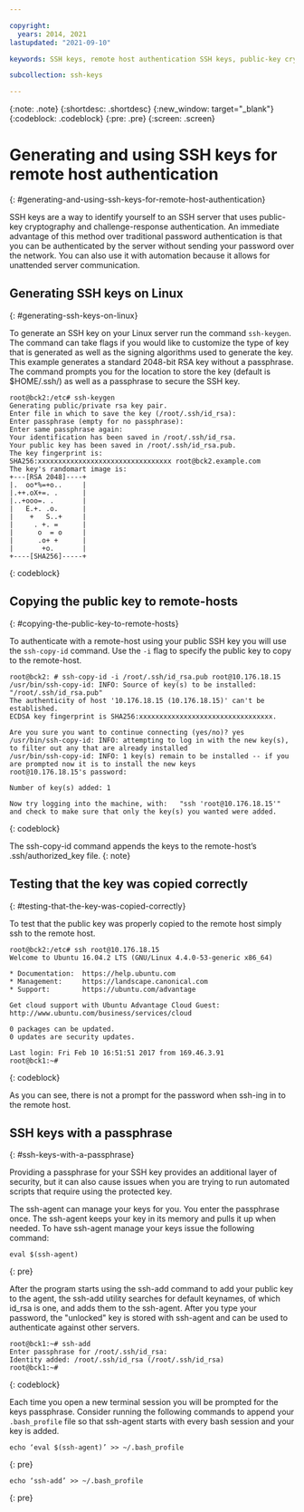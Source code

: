 ```yaml
---

copyright:
  years: 2014, 2021
lastupdated: "2021-09-10"

keywords: SSH keys, remote host authentication SSH keys, public-key cryptography

subcollection: ssh-keys

---
```


{:note: .note}
{:shortdesc: .shortdesc}
{:new_window: target="_blank"}
{:codeblock: .codeblock}
{:pre: .pre}
{:screen: .screen}

# Generating and using SSH keys for remote host authentication
{: #generating-and-using-ssh-keys-for-remote-host-authentication}

SSH keys are a way to identify yourself to an SSH server that uses public-key cryptography and challenge-response authentication. An immediate advantage of this method over traditional password authentication is that you can be authenticated by the server without sending your password over the network. You can also use it with automation because it allows for unattended server communication.

## Generating SSH keys on Linux
{: #generating-ssh-keys-on-linux}

To generate an SSH key on your Linux server run the command `ssh-keygen`. The command can take flags if you would like to customize the type of key that is generated as well as the signing algorithms used to generate the key. This example generates a standard 2048-bit RSA key without a passphrase. The command prompts you for the location to store the key (default is $HOME/.ssh/) as well as a passphrase to secure the SSH key.

```text
root@bck2:/etc# ssh-keygen
Generating public/private rsa key pair.
Enter file in which to save the key (/root/.ssh/id_rsa):
Enter passphrase (empty for no passphrase):
Enter same passphrase again:
Your identification has been saved in /root/.ssh/id_rsa.
Your public key has been saved in /root/.ssh/id_rsa.pub.
The key fingerprint is:
SHA256:xxxxxxxxxxxxxxxxxxxxxxxxxxxxxxxxx root@bck2.example.com
The key's randomart image is:
+---[RSA 2048]----+
|.  oo*%=+o..     |
|.++.oX+=. .      |
|..+ooo=. .       |
|   E.+. .o.      |
|    +   S..+     |
|     . +. =      |
|      o  = o     |
|      .o+ +      |
|       +o.       |
+----[SHA256]-----+
```
{: codeblock}

## Copying the public key to remote-hosts
{: #copying-the-public-key-to-remote-hosts}

To authenticate with a remote-host using your public SSH key you will use the `ssh-copy-id` command. Use the `-i` flag to specify the public key to copy to the remote-host.

```text
root@bck2: # ssh-copy-id -i /root/.ssh/id_rsa.pub root@10.176.18.15
/usr/bin/ssh-copy-id: INFO: Source of key(s) to be installed: "/root/.ssh/id_rsa.pub"
The authenticity of host '10.176.18.15 (10.176.18.15)' can't be established.
ECDSA key fingerprint is SHA256:xxxxxxxxxxxxxxxxxxxxxxxxxxxxxxxxx.

Are you sure you want to continue connecting (yes/no)? yes
/usr/bin/ssh-copy-id: INFO: attempting to log in with the new key(s), to filter out any that are already installed
/usr/bin/ssh-copy-id: INFO: 1 key(s) remain to be installed -- if you are prompted now it is to install the new keys
root@10.176.18.15's password:

Number of key(s) added: 1

Now try logging into the machine, with:   "ssh 'root@10.176.18.15'"
and check to make sure that only the key(s) you wanted were added.
```
{: codeblock}

The ssh-copy-id command appends the keys to the remote-host’s .ssh/authorized_key file.
{: note}

## Testing that the key was copied correctly
{: #testing-that-the-key-was-copied-correctly}

To test that the public key was properly copied to the remote host simply ssh to the remote host.

```text
root@bck2:/etc# ssh root@10.176.18.15
Welcome to Ubuntu 16.04.2 LTS (GNU/Linux 4.4.0-53-generic x86_64)

* Documentation:  https://help.ubuntu.com
* Management:     https://landscape.canonical.com
* Support:        https://ubuntu.com/advantage

Get cloud support with Ubuntu Advantage Cloud Guest:
http://www.ubuntu.com/business/services/cloud

0 packages can be updated.
0 updates are security updates.

Last login: Fri Feb 10 16:51:51 2017 from 169.46.3.91
root@bck1:~#
```
{: codeblock}

As you can see, there is not a prompt for the password when ssh-ing in to the remote host.

## SSH keys with a passphrase
{: #ssh-keys-with-a-passphrase}

Providing a passphrase for your SSH key provides an additional layer of security, but it can also cause issues when you are trying to run automated scripts that require using the protected key. 

The ssh-agent can manage your keys for you. You enter the passphrase once. The ssh-agent keeps your key in its memory and pulls it up when needed. To have ssh-agent manage your keys issue the following command:

```text
eval $(ssh-agent)
```
{: pre}

After the program starts using the ssh-add command to add your public key to the agent, the ssh-add utility searches for default keynames, of which id_rsa is one, and adds them to the ssh-agent. After you type your password, the "unlocked" key is stored with ssh-agent and can be used to authenticate against other servers.

```text
root@bck1:~# ssh-add
Enter passphrase for /root/.ssh/id_rsa:
Identity added: /root/.ssh/id_rsa (/root/.ssh/id_rsa)
root@bck1:~#
```
{: codeblock}

Each time you open a new terminal session you will be prompted for the keys passphrase. Consider running the following commands to append your `.bash_profile` file so that ssh-agent starts with every bash session and your key is added.

```text
echo ‘eval $(ssh-agent)’ >> ~/.bash_profile
```
{: pre}
    
```text
echo ‘ssh-add’ >> ~/.bash_profile
```
{: pre}

